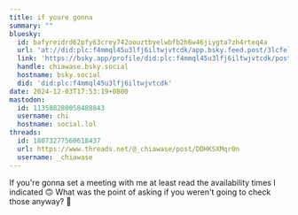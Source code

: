 ```yaml
---
title: if youre gonna
summary: ""
bluesky:
  id: bafyreidrd62pfy63crey742oouztbyelwbfb2h6w46jiygta7zh4rteq4a
  url: 'at://did:plc:f4mmql45u3lfj6iltwjvtcdk/app.bsky.feed.post/3lcfelipxyk25'
  link: 'https://bsky.app/profile/did:plc:f4mmql45u3lfj6iltwjvtcdk/post/3lcfelipxyk25'
  handle: chiawase.bsky.social
  hostname: bsky.social
  did: 'did:plc:f4mmql45u3lfj6iltwjvtcdk'
date: 2024-12-03T17:53:19+0800
mastodon:
  id: 113588280058488843
  username: chi
  hostname: social.lol
threads:
  id: 18073277560618437
  url: https://www.threads.net/@_chiawase/post/DDHKSXMqr0n
  username: _chiawase
---
```


If you're gonna set a meeting with me at least read the availability times I indicated 🙃 What was the point of asking if you weren't going to check those anyway? 🫠
